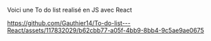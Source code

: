 Voici une To do list realisé en JS avec React


https://github.com/Gauthier14/To-do-list---React/assets/117832029/b62cbb77-a05f-4bb9-8bb4-9c5ae9ae0675

